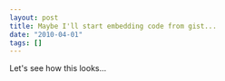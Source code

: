 ```yaml
---
layout: post
title: Maybe I'll start embedding code from gist...
date: "2010-04-01"
tags: []
---
```


Let's see how this looks...

<script src="http://gist.github.com/351738.js"></script>
